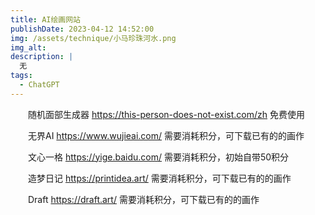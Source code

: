 ```yaml
---
title: AI绘画网站
publishDate: 2023-04-12 14:52:00
img: /assets/technique/小马珍珠河水.png
img_alt: 
description: |
  无
tags:
  - ChatGPT
---
```

　　随机面部生成器 https://this-person-does-not-exist.com/zh 免费使用

　　无界AI https://www.wujieai.com/ 需要消耗积分，可下载已有的的画作

　　文心一格 https://yige.baidu.com/ 需要消耗积分，初始自带50积分

　　造梦日记 https://printidea.art/ 需要消耗积分，可下载已有的的画作

　　Draft https://draft.art/ 需要消耗积分，可下载已有的的画作